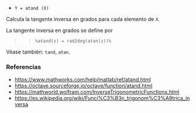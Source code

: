 - `Y = atand (X)`

Calcula la tangente inversa en grados para cada elemento de `X`.

La tangente inversa en grados se define por

> > `%atand(z) = rad2deg(atan(z))%`

Véase también: `tand`, `atan`.

### Referencias

- https://www.mathworks.com/help/matlab/ref/atand.html
- https://octave.sourceforge.io/octave/function/atand.html
- https://mathworld.wolfram.com/InverseTrigonometricFunctions.html
- https://es.wikipedia.org/wiki/Funci%C3%B3n_trigonom%C3%A9trica_inversa
